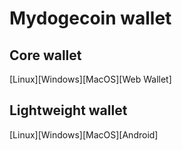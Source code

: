Mydogecoin wallet
================
Core wallet
----------------
[Linux][Windows][MacOS][Web Wallet]

Lightweight wallet
----------------
[Linux][Windows][MacOS][Android]

